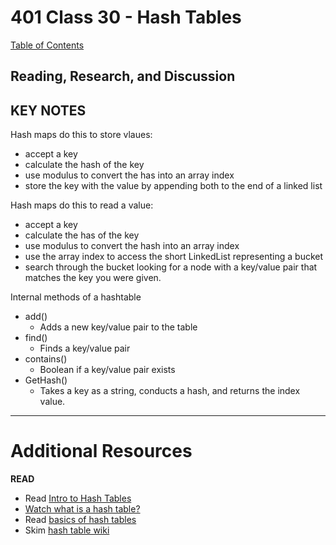 # 401 Class 30 - Hash Tables
[Table of Contents](README.md)  

## Reading, Research, and Discussion

## KEY NOTES

Hash maps do this to store vlaues:
- accept a key
- calculate the hash of the key
- use modulus to convert the has into an array index  
- store the key with the value by appending both to the end of a linked list  

Hash maps do this to read a value:  
- accept a key  
- calculate the has of the key  
- use modulus to convert the hash into an array index  
- use the array index to access the short LinkedList representing a bucket   
- search through the bucket looking for a node with a key/value pair that matches the key you were given.  

Internal methods of a hashtable  

- add()
    - Adds a new key/value pair to the table  
- find()
    - Finds a key/value pair  
- contains()
    - Boolean if a key/value pair exists  
- GetHash()
    - Takes a key as a string, conducts a hash, and returns the index value.

---

# Additional Resources
**READ**
- Read [Intro to Hash Tables](https://codefellows.github.io/common_curriculum/data_structures_and_algorithms/Code_401/class-30/resources/Hashtables.html)
- [Watch what is a hash table?](https://www.youtube.com/watch?v=MfhjkfocRR0)
- Read [basics of hash tables](https://www.hackerearth.com/practice/data-structures/hash-tables/basics-of-hash-tables/tutorial/)
- Skim [hash table wiki](https://en.wikipedia.org/wiki/Hash_table)
